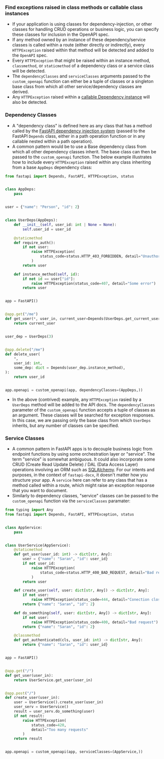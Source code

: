 ### Find exceptions raised in class methods or callable class instances
- If your application is using classes for dependency-injection, or other classes for handling CRUD operations or business logic, you can specify these classes for inclusion in the OpenAPI spec.
- If any method owned by an instance of these dependency/service classes is called within a route (either directly or indirectly), every `HTTPException` raised within that method will be detected and added to the `OpenAPI` spec.
- Every `HTTPException` that might be raised within an instance method, `classmethod`, or `staticmethod` of a dependency class or a service class will be detected.
- The `dependencyClasses` and `serviceClasses` arguments passed to the `custom_openapi` function can either be a tuple of classes or a singleton base class from which all other service/dependency classes are derived.
- Any `HTTPException` raised within a [callable Dependency instance](https://fastapi.tiangolo.com/advanced/advanced-dependencies/#a-callable-instance) will also be detected.

### Dependency Classes
- A "dependency class" is defined here as any class that has a method called by the [FastAPI dependency injection system](https://fastapi.tiangolo.com/tutorial/dependencies/) (passed to the FastAPI `Depends` class, either in a path operation function or in any callable nested within a path operation).
- A common pattern would be to use a Base dependency class from which all other dependency classes inherit. The base class can then be passed to the `custom_openapi` function. The below example illustrates how to include every `HTTPException` raised within any class inheriting from a base `AppDeps` dependency class:

```Python
from fastapi import Depends, FastAPI, HTTPException, status


class AppDeps:
    pass


user = {"name": "Person", "id": 2}


class UserDeps(AppDeps):
    def __init__(self, user_id: int | None = None):
        self.user_id = user_id

    @staticmethod
    def require_auth():
        if not user:
            raise HTTPException(
                status_code=status.HTTP_403_FORBIDDEN, detail="Unauthorized"
            )
        return user

    def instance_method(self, id):
        if not id == user["id"]:
            raise HTTPException(status_code=407, detail="Some error")
        return user


app = FastAPI()


@app.get("/me")
def get_user(*, user_in, current_user=Depends(UserDeps.get_current_user)):
    return current_user


user_dep = UserDeps(3)


@app.delete("/me")
def delete_user(
    *,
    user_id: int,
    some_dep: dict = Depends(user_dep.instance_method),
):
    return user_id


app.openapi = custom_openapi(app, dependencyClasses=(AppDeps,))

```
- In the above (contrived) example, any `HTTPException` rasied by a `UserDeps` method will be added to the API docs. The `dependencyClasses` parameter of the `custom_openapi` function accepts a tuple of classes as an argument. These classes will be searched for exception responses. In this case, we are passing only the base class from which `UserDeps` inherits, but any number of classes can be specified.

### Service Classes
- A common pattern in FastAPI apps is to decouple business logic from endpoint functions by using some orchestration layer or "service". The term "service" is somewhat ambiguous. It could also incorporate some CRUD (Create Read Update Delete) / DAL (Data Access Layer) operations involving an ORM such as [SQLAlchemy](https://github.com/sqlalchemy/sqlalchemy). For our intents and purposes, in the context of `fastapi-docx`, it doesn't matter how you structure your app. A `service` here can refer to any class that has a method called within a route, which might raise an exception response that you want to document.
- Similarly to dependency classes, "service" classes can be passed to the `custom_openapi` function via the `serviceClasses` paramater:
```Python
from typing import Any
from fastapi import Depends, FastAPI, HTTPException, status


class AppService:
    pass


class UserService(AppService):
    @staticmethod
    def get_user(user_id: int) -> dict[str, Any]:
        user = {"name": "Saran", "id": user_id}
        if not user_id:
            raise HTTPException(
                status_code=status.HTTP_400_BAD_REQUEST, detail="Bad request"
            )
        return user

    def create_user(self, user: dict[str, Any]) -> dict[str, Any]:
        if not user:
            raise HTTPException(status_code=444, detail="Conection closed")
        return {"name": "Saran", "id": 2}

    def do_something(self, user: dict[str, Any]) -> dict[str, Any]:
        if not user:
            raise HTTPException(status_code=400, detail="Bad request")
        return {"name": "Saran", "id": 2}

    @classmethod
    def get_authenticated(cls, user_id: int) -> dict[str, Any]:
        return {"name": "Saran", "id": user_id}


app = FastAPI()


@app.get("/")
def get_user(user_in):
    return UserService.get_user(user_in)


@app.post("/")
def create_user(user_in):
    user = UserService().create_user(user_in)
    user_serv = UserService()
    result = user_serv.do_something(user)
    if not result:
        raise HTTPException(
            status_code=420,
            detail="Too many requests"
        )
    return result


app.openapi = custom_openapi(app, serviceClasses=(AppService,))

```
